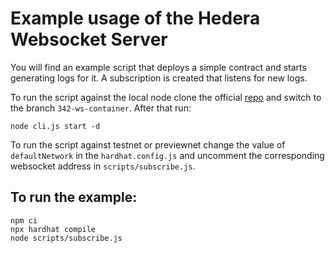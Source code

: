 # Example usage of the Hedera Websocket Server

You will find an example script that deploys a simple contract and starts generating logs for it.
A subscription is created that listens for new logs.

To run the script against the local node clone the official [repo](https://github.com/hashgraph/hedera-local-node) and 
switch to the branch `342-ws-container`. After that run:

```shell
node cli.js start -d
```

To run the script against testnet or previewnet change the value of `defaultNetwork` in the `hardhat.config.js` and uncomment the corresponding websocket address in `scripts/subscribe.js`.


## To run the example:

```shell
npm ci
npx hardhat compile
node scripts/subscribe.js
```

